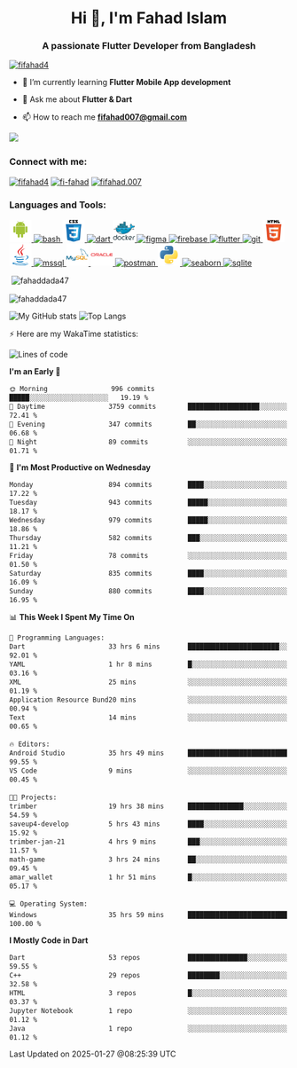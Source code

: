 <h1 align="center">Hi 👋, I'm Fahad Islam</h1>
<h3 align="center">A passionate Flutter Developer from Bangladesh</h3>

<p align="left"> <a href="https://twitter.com/fifahad4" target="blank"><img src="https://img.shields.io/twitter/follow/fifahad4?logo=twitter&style=for-the-badge" alt="fifahad4" /></a> </p>

- 🌱 I’m currently learning **Flutter Mobile App development**

- 💬 Ask me about **Flutter & Dart**

- 📫 How to reach me **fifahad007@gmail.com**

![](https://komarev.com/ghpvc/?username=Fahaddada47&color=blueviolet&style=for-the-badge)

<h3 align="left">Connect with me:</h3>
<p align="left">
<a href="https://twitter.com/fifahad4" target="blank"><img align="center" src="https://raw.githubusercontent.com/rahuldkjain/github-profile-readme-generator/master/src/images/icons/Social/twitter.svg" alt="fifahad4" height="30" width="40" /></a>
<a href="https://linkedin.com/in/fi-fahad" target="blank"><img align="center" src="https://raw.githubusercontent.com/rahuldkjain/github-profile-readme-generator/master/src/images/icons/Social/linked-in-alt.svg" alt="fi-fahad" height="30" width="40" /></a>
<a href="https://fb.com/fifahad.007" target="blank"><img align="center" src="https://raw.githubusercontent.com/rahuldkjain/github-profile-readme-generator/master/src/images/icons/Social/facebook.svg" alt="fifahad.007" height="30" width="40" /></a>
</p>

<h3 align="left">Languages and Tools:</h3>
<p align="left"> <a href="https://developer.android.com" target="_blank" rel="noreferrer"> <img src="https://raw.githubusercontent.com/devicons/devicon/master/icons/android/android-original-wordmark.svg" alt="android" width="40" height="40"/> </a> <a href="https://www.gnu.org/software/bash/" target="_blank" rel="noreferrer"> <img src="https://www.vectorlogo.zone/logos/gnu_bash/gnu_bash-icon.svg" alt="bash" width="40" height="40"/> </a> <a href="https://www.w3schools.com/css/" target="_blank" rel="noreferrer"> <img src="https://raw.githubusercontent.com/devicons/devicon/master/icons/css3/css3-original-wordmark.svg" alt="css3" width="40" height="40"/> </a> <a href="https://dart.dev" target="_blank" rel="noreferrer"> <img src="https://www.vectorlogo.zone/logos/dartlang/dartlang-icon.svg" alt="dart" width="40" height="40"/> </a> <a href="https://www.docker.com/" target="_blank" rel="noreferrer"> <img src="https://raw.githubusercontent.com/devicons/devicon/master/icons/docker/docker-original-wordmark.svg" alt="docker" width="40" height="40"/> </a> <a href="https://www.figma.com/" target="_blank" rel="noreferrer"> <img src="https://www.vectorlogo.zone/logos/figma/figma-icon.svg" alt="figma" width="40" height="40"/> </a> <a href="https://firebase.google.com/" target="_blank" rel="noreferrer"> <img src="https://www.vectorlogo.zone/logos/firebase/firebase-icon.svg" alt="firebase" width="40" height="40"/> </a> <a href="https://flutter.dev" target="_blank" rel="noreferrer"> <img src="https://www.vectorlogo.zone/logos/flutterio/flutterio-icon.svg" alt="flutter" width="40" height="40"/> </a> <a href="https://git-scm.com/" target="_blank" rel="noreferrer"> <img src="https://www.vectorlogo.zone/logos/git-scm/git-scm-icon.svg" alt="git" width="40" height="40"/> </a> <a href="https://www.w3.org/html/" target="_blank" rel="noreferrer"> <img src="https://raw.githubusercontent.com/devicons/devicon/master/icons/html5/html5-original-wordmark.svg" alt="html5" width="40" height="40"/> </a> <a href="https://www.java.com" target="_blank" rel="noreferrer"> <img src="https://raw.githubusercontent.com/devicons/devicon/master/icons/java/java-original.svg" alt="java" width="40" height="40"/> </a> <a href="https://www.microsoft.com/en-us/sql-server" target="_blank" rel="noreferrer"> <img src="https://www.svgrepo.com/show/303229/microsoft-sql-server-logo.svg" alt="mssql" width="40" height="40"/> </a> <a href="https://www.mysql.com/" target="_blank" rel="noreferrer"> <img src="https://raw.githubusercontent.com/devicons/devicon/master/icons/mysql/mysql-original-wordmark.svg" alt="mysql" width="40" height="40"/> </a> <a href="https://www.oracle.com/" target="_blank" rel="noreferrer"> <img src="https://raw.githubusercontent.com/devicons/devicon/master/icons/oracle/oracle-original.svg" alt="oracle" width="40" height="40"/> </a> <a href="https://postman.com" target="_blank" rel="noreferrer"> <img src="https://www.vectorlogo.zone/logos/getpostman/getpostman-icon.svg" alt="postman" width="40" height="40"/> </a> <a href="https://www.python.org" target="_blank" rel="noreferrer"> <img src="https://raw.githubusercontent.com/devicons/devicon/master/icons/python/python-original.svg" alt="python" width="40" height="40"/> </a> <a href="https://seaborn.pydata.org/" target="_blank" rel="noreferrer"> <img src="https://seaborn.pydata.org/_images/logo-mark-lightbg.svg" alt="seaborn" width="40" height="40"/> </a> <a href="https://www.sqlite.org/" target="_blank" rel="noreferrer"> <img src="https://www.vectorlogo.zone/logos/sqlite/sqlite-icon.svg" alt="sqlite" width="40" height="40"/> </a> </p>

<p>&nbsp;<img align="center" src="https://github-readme-stats.vercel.app/api?username=fahaddada47&show_icons=true&locale=en" alt="fahaddada47" /></p>

<p><img align="center" src="https://github-readme-streak-stats.herokuapp.com/?user=fahaddada47&theme=dark" alt="fahaddada47" /></p>


![My GitHub stats](https://github-readme-stats.vercel.app/api?username=Fahaddada47&show_icons=true&theme=radical)
![Top Langs](https://github-readme-stats.vercel.app/api/top-langs/?username=Fahaddada47&layout=donut)


⚡ Here are my WakaTime statistics:

<!--START_SECTION:waka-->
![Lines of code](https://img.shields.io/badge/From%20Hello%20World%20I%27ve%20Written-1.8%20million%20lines%20of%20code-blue)

**I'm an Early 🐤** 

```text
🌞 Morning                996 commits         █████░░░░░░░░░░░░░░░░░░░░   19.19 % 
🌆 Daytime                3759 commits        ██████████████████░░░░░░░   72.41 % 
🌃 Evening                347 commits         ██░░░░░░░░░░░░░░░░░░░░░░░   06.68 % 
🌙 Night                  89 commits          ░░░░░░░░░░░░░░░░░░░░░░░░░   01.71 % 
```
📅 **I'm Most Productive on Wednesday** 

```text
Monday                   894 commits         ████░░░░░░░░░░░░░░░░░░░░░   17.22 % 
Tuesday                  943 commits         █████░░░░░░░░░░░░░░░░░░░░   18.17 % 
Wednesday                979 commits         █████░░░░░░░░░░░░░░░░░░░░   18.86 % 
Thursday                 582 commits         ███░░░░░░░░░░░░░░░░░░░░░░   11.21 % 
Friday                   78 commits          ░░░░░░░░░░░░░░░░░░░░░░░░░   01.50 % 
Saturday                 835 commits         ████░░░░░░░░░░░░░░░░░░░░░   16.09 % 
Sunday                   880 commits         ████░░░░░░░░░░░░░░░░░░░░░   16.95 % 
```


📊 **This Week I Spent My Time On** 

```text
💬 Programming Languages: 
Dart                     33 hrs 6 mins       ███████████████████████░░   92.01 % 
YAML                     1 hr 8 mins         █░░░░░░░░░░░░░░░░░░░░░░░░   03.16 % 
XML                      25 mins             ░░░░░░░░░░░░░░░░░░░░░░░░░   01.19 % 
Application Resource Bund20 mins             ░░░░░░░░░░░░░░░░░░░░░░░░░   00.94 % 
Text                     14 mins             ░░░░░░░░░░░░░░░░░░░░░░░░░   00.65 % 

🔥 Editors: 
Android Studio           35 hrs 49 mins      █████████████████████████   99.55 % 
VS Code                  9 mins              ░░░░░░░░░░░░░░░░░░░░░░░░░   00.45 % 

🐱‍💻 Projects: 
trimber                  19 hrs 38 mins      ██████████████░░░░░░░░░░░   54.59 % 
saveup4-develop          5 hrs 43 mins       ████░░░░░░░░░░░░░░░░░░░░░   15.92 % 
trimber-jan-21           4 hrs 9 mins        ███░░░░░░░░░░░░░░░░░░░░░░   11.57 % 
math-game                3 hrs 24 mins       ██░░░░░░░░░░░░░░░░░░░░░░░   09.45 % 
amar_wallet              1 hr 51 mins        █░░░░░░░░░░░░░░░░░░░░░░░░   05.17 % 

💻 Operating System: 
Windows                  35 hrs 59 mins      █████████████████████████   100.00 % 
```

**I Mostly Code in Dart** 

```text
Dart                     53 repos            ███████████████░░░░░░░░░░   59.55 % 
C++                      29 repos            ████████░░░░░░░░░░░░░░░░░   32.58 % 
HTML                     3 repos             █░░░░░░░░░░░░░░░░░░░░░░░░   03.37 % 
Jupyter Notebook         1 repo              ░░░░░░░░░░░░░░░░░░░░░░░░░   01.12 % 
Java                     1 repo              ░░░░░░░░░░░░░░░░░░░░░░░░░   01.12 % 
```




 Last Updated on 2025-01-27 @08:25:39 UTC
<!--END_SECTION:waka-->
